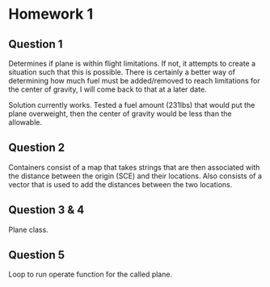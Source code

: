# Homework 1

## Question 1
Determines if plane is within flight limitations. If not, it attempts to create a situation such that this is possible. There is certainly a better way of determining how much fuel must be added/removed to reach limitations for the center of gravity, I will come back to that at a later date. 

Solution currently works. Tested a fuel amount (231lbs) that would put the plane overweight, then the center of gravity would be less than the allowable.

## Question 2
Containers consist of a map that takes strings that are then associated with the distance between the origin (SCE) and their locations. Also consists of a vector that is used to add the distances between the two locations.

## Question 3 & 4
Plane class.

## Question 5
Loop to run operate function for the called plane.